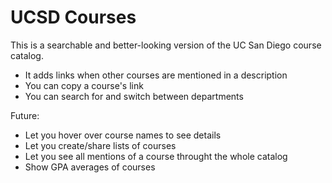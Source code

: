 # UCSD Courses

This is a searchable and better-looking version of the UC San Diego course catalog.

- It adds links when other courses are mentioned in a description
- You can copy a course's link
- You can search for and switch between departments

Future:

- Let you hover over course names to see details
- Let you create/share lists of courses
- Let you see all mentions of a course throught the whole catalog
- Show GPA averages of courses
